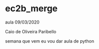# ec2b_merge
aula 09/03/2020

Caio de Oliveira Paribello

semana que vem eu vou dar aula de python

